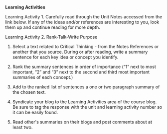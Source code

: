 **Learning Activities**

Learning Activity 1. Carefully read through the Unit Notes accessed from the link below.  If any of the ideas and/or references are interesting to you, look them up and continue reading for more depth.

Learning Activity 2. Rank-Talk-Write Purpose

1. Select a text related to Critical Thinking - from the Notes References or another that you source. During or after reading, write a summary sentence for each key idea or concept you identify.   

2. Rank the summary sentences in order of importance \(“1” next to most important, “2” and “3” next to the second and third most important summaries of each concept.\)

3. Add to the ranked list of sentences a one or two paragraph summary of the chosen text.

4. Syndicate your blog to the Learning Activities area of the course blog. Be sure to tag the response with the unit and learning activity number so it can be easily found.

5.  Read other's summaries on their blogs and post comments about at least two.



